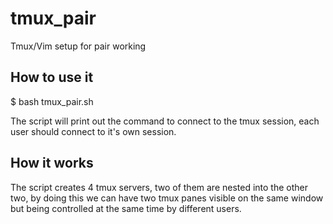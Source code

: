 # tmux_pair
Tmux/Vim setup for pair working

## How to use it
$ bash tmux\_pair.sh

The script will print out the command to connect to the tmux session, each user should connect to it's own session.

## How it works
The script creates 4 tmux servers, two of them are nested into the other two, by doing this we can have two tmux panes visible on the same window but being controlled at the same time by different users.
